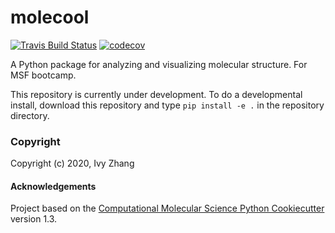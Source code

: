 molecool
==============================
[//]: # (Badges)
[![Travis Build Status](https://travis-ci.com/REPLACE_WITH_OWNER_ACCOUNT/molecool.svg?branch=master)](https://travis-ci.com/REPLACE_WITH_OWNER_ACCOUNT/molecool)
[![codecov](https://codecov.io/gh/REPLACE_WITH_OWNER_ACCOUNT/molecool/branch/master/graph/badge.svg)](https://codecov.io/gh/REPLACE_WITH_OWNER_ACCOUNT/molecool/branch/master)


A Python package for analyzing and visualizing molecular structure. For MSF bootcamp.

This repository is currently under development. To do a developmental install, download this repository and type 
`pip install -e .`
in the repository directory.

### Copyright

Copyright (c) 2020, Ivy Zhang


#### Acknowledgements
 
Project based on the 
[Computational Molecular Science Python Cookiecutter](https://github.com/molssi/cookiecutter-cms) version 1.3.
